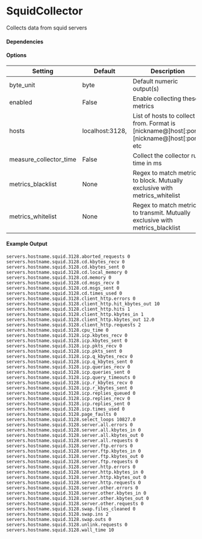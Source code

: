 <!--This file was generated from the python source
Please edit the source to make changes
-->
SquidCollector
=====

Collects data from squid servers

#### Dependencies


#### Options

Setting | Default | Description | Type
--------|---------|-------------|-----
byte_unit | byte | Default numeric output(s) | str
enabled | False | Enable collecting these metrics | bool
hosts | localhost:3128, | List of hosts to collect from. Format is [nickname@]host[:port], [nickname@]host[:port], etc | list
measure_collector_time | False | Collect the collector run time in ms | bool
metrics_blacklist | None | Regex to match metrics to block. Mutually exclusive with metrics_whitelist | NoneType
metrics_whitelist | None | Regex to match metrics to transmit. Mutually exclusive with metrics_blacklist | NoneType

#### Example Output

```
servers.hostname.squid.3128.aborted_requests 0
servers.hostname.squid.3128.cd.kbytes_recv 0
servers.hostname.squid.3128.cd.kbytes_sent 0
servers.hostname.squid.3128.cd.local_memory 0
servers.hostname.squid.3128.cd.memory 0
servers.hostname.squid.3128.cd.msgs_recv 0
servers.hostname.squid.3128.cd.msgs_sent 0
servers.hostname.squid.3128.cd.times_used 0
servers.hostname.squid.3128.client_http.errors 0
servers.hostname.squid.3128.client_http.hit_kbytes_out 10
servers.hostname.squid.3128.client_http.hits 1
servers.hostname.squid.3128.client_http.kbytes_in 1
servers.hostname.squid.3128.client_http.kbytes_out 12.0
servers.hostname.squid.3128.client_http.requests 2
servers.hostname.squid.3128.cpu_time 0
servers.hostname.squid.3128.icp.kbytes_recv 0
servers.hostname.squid.3128.icp.kbytes_sent 0
servers.hostname.squid.3128.icp.pkts_recv 0
servers.hostname.squid.3128.icp.pkts_sent 0
servers.hostname.squid.3128.icp.q_kbytes_recv 0
servers.hostname.squid.3128.icp.q_kbytes_sent 0
servers.hostname.squid.3128.icp.queries_recv 0
servers.hostname.squid.3128.icp.queries_sent 0
servers.hostname.squid.3128.icp.query_timeouts 0
servers.hostname.squid.3128.icp.r_kbytes_recv 0
servers.hostname.squid.3128.icp.r_kbytes_sent 0
servers.hostname.squid.3128.icp.replies_queued 0
servers.hostname.squid.3128.icp.replies_recv 0
servers.hostname.squid.3128.icp.replies_sent 0
servers.hostname.squid.3128.icp.times_used 0
servers.hostname.squid.3128.page_faults 0
servers.hostname.squid.3128.select_loops 10827.0
servers.hostname.squid.3128.server.all.errors 0
servers.hostname.squid.3128.server.all.kbytes_in 0
servers.hostname.squid.3128.server.all.kbytes_out 0
servers.hostname.squid.3128.server.all.requests 0
servers.hostname.squid.3128.server.ftp.errors 0
servers.hostname.squid.3128.server.ftp.kbytes_in 0
servers.hostname.squid.3128.server.ftp.kbytes_out 0
servers.hostname.squid.3128.server.ftp.requests 0
servers.hostname.squid.3128.server.http.errors 0
servers.hostname.squid.3128.server.http.kbytes_in 0
servers.hostname.squid.3128.server.http.kbytes_out 0
servers.hostname.squid.3128.server.http.requests 0
servers.hostname.squid.3128.server.other.errors 0
servers.hostname.squid.3128.server.other.kbytes_in 0
servers.hostname.squid.3128.server.other.kbytes_out 0
servers.hostname.squid.3128.server.other.requests 0
servers.hostname.squid.3128.swap.files_cleaned 0
servers.hostname.squid.3128.swap.ins 2
servers.hostname.squid.3128.swap.outs 0
servers.hostname.squid.3128.unlink.requests 0
servers.hostname.squid.3128.wall_time 10
```

